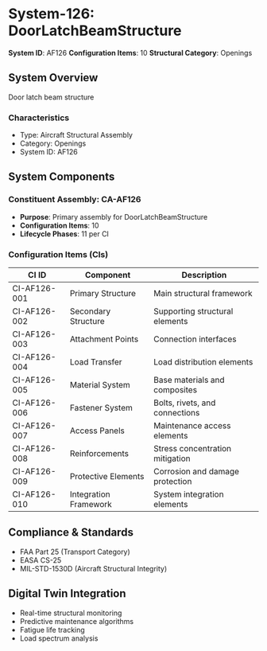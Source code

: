 # System-126: DoorLatchBeamStructure

**System ID**: AF126
**Configuration Items**: 10
**Structural Category**: Openings

## System Overview

Door latch beam structure

### Characteristics
- Type: Aircraft Structural Assembly
- Category: Openings
- System ID: AF126

## System Components

### Constituent Assembly: CA-AF126
- **Purpose**: Primary assembly for DoorLatchBeamStructure
- **Configuration Items**: 10
- **Lifecycle Phases**: 11 per CI

### Configuration Items (CIs)

| CI ID | Component | Description |
|-------|-----------|-------------|
| CI-AF126-001 | Primary Structure | Main structural framework |
| CI-AF126-002 | Secondary Structure | Supporting structural elements |
| CI-AF126-003 | Attachment Points | Connection interfaces |
| CI-AF126-004 | Load Transfer | Load distribution elements |
| CI-AF126-005 | Material System | Base materials and composites |
| CI-AF126-006 | Fastener System | Bolts, rivets, and connections |
| CI-AF126-007 | Access Panels | Maintenance access elements |
| CI-AF126-008 | Reinforcements | Stress concentration mitigation |
| CI-AF126-009 | Protective Elements | Corrosion and damage protection |
| CI-AF126-010 | Integration Framework | System integration elements |

## Compliance & Standards
- FAA Part 25 (Transport Category)
- EASA CS-25
- MIL-STD-1530D (Aircraft Structural Integrity)

## Digital Twin Integration
- Real-time structural monitoring
- Predictive maintenance algorithms
- Fatigue life tracking
- Load spectrum analysis
